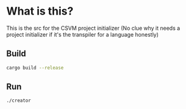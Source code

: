 # What is this?

This is the src for the CSVM project initializer
(No clue why it needs a project initializer if it's the transpiler for a language honestly)

## Build

```sh
cargo build --release
```

## Run

```sh
./creator
```
